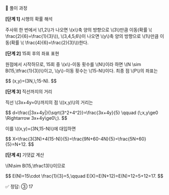 🧩 풀이 과정

<p><strong>[단계 1]</strong> 시행의 확률 해석</p> <p>주사위 한 번에서 \(1,2\)가 나오면 \(x\)축 양의 방향으로 \(3\)만큼 이동(확률 \( \frac{2}{6}=\frac{1}{3}\)), \(3,4,5,6\)이 나오면 \(y\)축 양의 방향으로 \(1\)만큼 이동(확률 \( \frac{4}{6}=\frac{2}{3}\))한다.</p> <p><strong>[단계 2]</strong> 15회 후의 좌표 표현</p> <p>원점에서 시작하므로, 15회 중 \(x\)-이동 횟수를 \(N\)이라 하면 \(N \sim B(15,\tfrac{1}{3})\)이고, \(y\)-이동 횟수는 \(15-N\)이다. 최종 점 \(P\)의 좌표는</p> <div class="math-display">$$ (x,y)=(3N,\;15-N). $$</div> <p><strong>[단계 3]</strong> 직선까지의 거리</p> <p>직선 \(3x+4y=0\)까지의 점 \((x,y)\)의 거리는</p> <div class="math-display">$$ d=\frac{|3x+4y|}{\sqrt{3^2+4^2}}=\frac{3x+4y}{5} \qquad (\;x,y\ge0 \Rightarrow 3x+4y\ge0\;). $$</div> <p>이를 \((x,y)=(3N,15-N)\)에 대입하면</p> <div class="math-display">$$ X=\frac{3(3N)+4(15-N)}{5}=\frac{9N+60-4N}{5}=\frac{5N+60}{5}=N+12. $$</div> <p><strong>[단계 4]</strong> 기댓값 계산</p> <p>\(N\sim B(15,\tfrac13)\)이므로</p> <div class="math-display">$$ E(N)=15\cdot \frac{1}{3}=5,\qquad E(X)=E(N+12)=E(N)+12=5+12=17. $$</div>

✅ 정답: ③ 17
